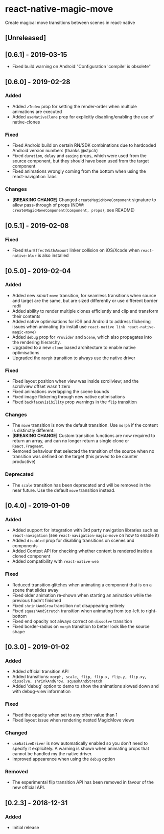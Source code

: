# react-native-magic-move

Create magical move transitions between scenes in react-native

## [Unreleased]

## [0.6.1] - 2019-03-15

- Fixed build warning on Android "Configuration 'compile' is obsolete"

## [0.6.0] - 2019-02-28

### Added

- Added `zIndex` prop for setting the render-order when multiple animations are executed
- Added `useNativeClone` prop for explicitly disabling/enabling the use of native-clones

### Fixed

- Fixed Android build on certain RN/SDK combinations due to hardcoded Android version numbers (thanks @stpch)
- Fixed `duration`, `delay` and `easing` props, which were used from the source component, but they should have been used from the target component
- Fixed animations wrongly coming from the bottom when using the react-navigation Tabs

### Changes

- **[BREAKING CHANGE]** Changed `createMagicMoveComponent` signature to allow pass-through of props (NOW: `createMagicMoveComponent(Component, props)`, see README)

## [0.5.1] - 2019-02-08

### Fixed

- Fixed `BlurEffectWithAmount` linker collision on iOS/Xcode when `react-native-blur` is also installed

## [0.5.0] - 2019-02-04

### Added

- Added new _smart_ `move` transition, for seamless transitions when source and target are the same, but are sized differently or use different border radii
- Added ability to render multiple clones efficiently and clip and transform their contents
- Added native optimisations for iOS and Android to address flickering issues when animating (to install use `react-native link react-native-magic-move`)
- Added `debug` prop for `Provider` and `Scene`, which also propagates into the rendering hierarchy.
- Upgraded to a new `clone` based architecture to enable native optimisations
- Upgraded the `morph` transition to always use the native driver

### Fixed

- Fixed layout position when view was inside scrollview; and the scrollview offset wasn't zero
- Fixed animations overlapping the scene bounds
- Fixed image flickering through new native optimisations
- Fixed `backfaceVisibility` prop warnings in the `flip` transition

### Changes

- The `move` transition is now the default transition. Use `morph` if the content is distinctly different.
- **[BREAKING CHANGE]** Custom transition functions are now required to return an array, and can no longer return a single clone or `React.Fragment`.
- Removed behaviour that selected the transition of the source when no transition was defined on the target (this proved to be counter productive)

### Deprecated

- The `scale` transition has been deprecated and will be removed in the near future. Use the default `move` transition instead.

## [0.4.0] - 2019-01-09

### Added

- Added support for integration with 3rd party navigation libraries such as `react-navigation` (see `react-navigation-magic-move` on how to enable it)
- Added `disabled` prop for disabling transitions on scenes and components
- Added Context API for checking whether content is rendered inside a cloned component
- Added compatibility with `react-native-web`

### Fixed

- Reduced transition glitches when animating a component that is on a scene that slides away
- Fixed older animation re-shown when starting an animation while the previous hadn't finished
- Fixed `shrinkAndGrow` transition not disappearing entirely
- Fixed `squashAndStretch` transition when animating from top-left to right-bottom
- Fixed end opacity not always correct on `dissolve` transition
- Fixed border-radius on `morph` transition to better look like the source shape

## [0.3.0] - 2019-01-02

### Added

- Added official transition API
- Added transitions: `morph, scale, flip, flip.x, flip.y, flip.xy, dissolve, shrinkAndGrow, squashAndStretch`
- Added 'debug' option to demo to show the animations slowed down and with debug-view information

### Fixed

- Fixed the opacity when set to any other value than 1
- Fixed layout issue when rendering nested MagicMove views

### Changed

- `useNativeDriver` is now automatically enabled so you don't need to specify it explicitely. A warning is shown when animating props that cannot be handled my the native driver.
- Improved appearence when using the `debug` option

### Removed

- The experimental flip transition API has been removed in favour of the new official API.

## [0.2.3] - 2018-12-31

### Added

- Initial release
